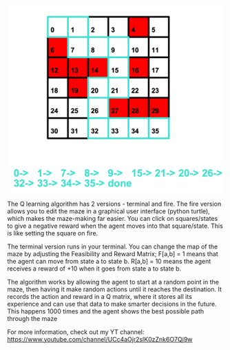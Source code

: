 ![Alt Text](machinelearning/Q_learning/qlearning.png)

The Q learning algorithm has 2 versions - terminal and fire. The fire version allows you to edit the maze in a graphical user interface
(python turtle), which makes the maze-making far easier. You can click on squares/states to give a negative reward when the agent moves into that 
square/state. This is like setting the square on fire. 

The terminal version runs in your terminal. You can change the map of the maze
by adjusting the Feasibility and Reward Matrix; F[a,b] = 1 means that the agent can move from state a to state b. R[a,b] = 10 means the agent
receives a reward of +10 when it goes from state a to state b. 

The algorithm works by allowing the agent to start at a random point in the maze, then having it make random actions until it reaches the destination.
It records the action and reward in a Q matrix, where it stores all its experience and can use that data to make smarter decisions in the future. This happens
1000 times and the agent shows the best possible path through the maze

For more information, check out my YT channel: https://www.youtube.com/channel/UCc4aOjr2slK0zZnk6O7Qj9w